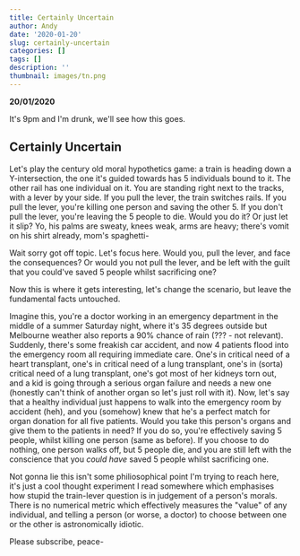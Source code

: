 ```yaml
---
title: Certainly Uncertain
author: Andy
date: '2020-01-20'
slug: certainly-uncertain
categories: []
tags: []
description: ''
thumbnail: images/tn.png
---
```


**20/01/2020**  

It's 9pm and I'm drunk, we'll see how this goes.  

## Certainly Uncertain  

Let's play the century old moral hypothetics game: a train is heading down a Y-intersection, the one it's guided towards has 5 individuals bound to it. The other rail has one individual on it. You are standing right next to the tracks, with a lever by your side. If you pull the lever, the train switches rails. If you pull the lever, you're killing one person and saving the other 5. If you don't pull the lever, you're leaving the 5 people to die. Would you do it? Or just let it slip? Yo, his palms are sweaty, knees weak, arms are heavy; there's vomit on his shirt already, mom's spaghetti-  

Wait sorry got off topic. Let's focus here. Would you, pull the lever, and face the consequences? Or would you not pull the lever, and be left with the guilt that you could've saved 5 people whilst sacrificing one?  

Now this is where it gets interesting, let's change the scenario, but leave the fundamental facts untouched.  

Imagine this, you're a doctor working in an emergency department in the middle of a summer Saturday night, where it's 35 degrees outside but Melbourne weather also reports a 90% chance of rain (??? - not relevant). Suddenly, there's some freakish car accident, and now 4 patients flood into the emergency room all requiring immediate care. One's in critical need of a heart transplant, one's in critical need of a lung transplant, one's in (sorta) critical need of a lung transplant, one's got most of her kidneys torn out, and a kid is going through a serious organ failure and needs a new one (honestly can't think of another organ so let's just roll with it). Now, let's say that a healthy individual just happens to walk into the emergency room by accident (heh), and you (somehow) knew that he's a perfect match for organ donation for all five patients. Would you take this person's organs and give them to the patients in need? If you do so, you're effectively saving 5 people, whilst killing one person (same as before). If you choose to do nothing, one person walks off, but 5 people die, and you are still left with the conscience that you *could have* saved 5 people whilst sacrificing one.  

Not gonna lie this isn't some philiosophical point I'm trying to reach here, it's just a cool thought experiment I read somewhere which emphasises how stupid the train-lever question is in judgement of a person's morals. There is no numerical metric which effectively measures the "value" of any individual, and telling a person (or worse, a doctor) to choose between one or the other is astronomically idiotic.  

Please subscribe, peace-
